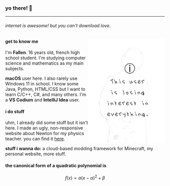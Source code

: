 ### yo there! 👋
----
###### *internet is awesome! but you can't download love.*

<img src="https://raw.githubusercontent.com/privatesincerly/privatesincerly/a27f995472b77f261e2f940f2f9aee219d1cc307/.github/profile/images/user_lost_interest_!.png" align="right" width="48%">

#### get to know me

I'm __Fallen__.
16 years old, french high school student. I'm studying computer science and mathematics as my main subjects.

__macOS__ user here. I also rarely use Windows 11 in school.
I know some Java, Python, HTML/CSS but I want to learn C/C++, C#, and many others.
I'm a __VS Codium__ and __IntelliJ Idea__ user.

#### i do stuff

uhm, I already did some stuff but it isn't here.
I made an ugly, non-responsive website about Newton for my physics teacher. you can find it [here](https://github.com/privatesincerly/newton-sim).

__stuff i wanna do:__ a cloud-based modding framework for Minecraft, my personal website, more stuff.

#### the canonical form of a quadratic polynomial is
$$f(x) = a(x - \alpha)^2 + \beta$$